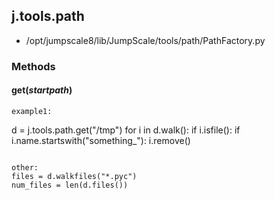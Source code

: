 <!-- toc -->
## j.tools.path

- /opt/jumpscale8/lib/JumpScale/tools/path/PathFactory.py

### Methods

#### get(*startpath*) 

```
example1:
```
d = j.tools.path.get("/tmp")
for i in d.walk():
    if i.isfile():
        if i.name.startswith("something_"):
            i.remove()
```

other:
files = d.walkfiles("*.pyc")
num_files = len(d.files())

```

